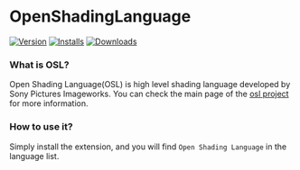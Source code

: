 # OpenShadingLanguage

[![Version](https://vsmarketplacebadge.apphb.com/version/James-Ni.OpenShadingLanguage.svg)](https://marketplace.visualstudio.com/items?itemName=James-Ni.OpenShadingLanguage)
[![Installs](https://vsmarketplacebadge.apphb.com/installs/James-Ni.OpenShadingLanguage.svg)](https://marketplace.visualstudio.com/items?itemName=James-Ni.OpenShadingLanguage)
[![Downloads](https://vsmarketplacebadge.apphb.com/downloads/James-Ni.OpenShadingLanguage.svg)](https://marketplace.visualstudio.com/items?itemName=James-Ni.OpenShadingLanguage)

### What is OSL?

Open Shading Language(OSL) is high level shading language developed by Sony Pictures Imageworks. You can check the main page of the [osl project](https://github.com/imageworks/openshadinglanguage) for more information.

### How to use it?
Simply install the extension, and you will find `Open Shading Language` in the language list.